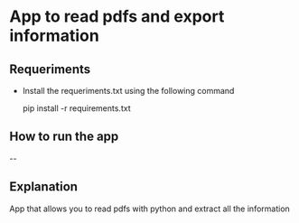 # App to read pdfs and export information

## Requeriments

- Install the requeriments.txt using the following command

    pip install -r requirements.txt

## How to run the app

--

## Explanation

App that allows you to read pdfs with python and extract all the information